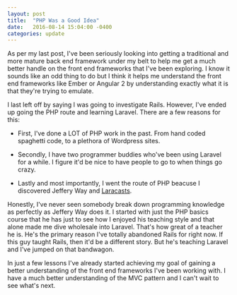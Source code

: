 ```yaml
---
layout: post
title:  "PHP Was a Good Idea"
date:   2016-08-14 15:04:00 -0400
categories: update
---
```


As per my last post, I've been seriously looking into getting a traditional and more mature back end framework under my belt to help me get a much better handle on the front end frameworks that I've been exploring.  I know it sounds like an odd thing to do but I think it helps me understand the front end frameworks like Ember or Angular 2 by understanding exactly what it is that they're trying to emulate.

I last left off by saying I was going to investigate Rails.  However, I've ended up going the PHP route and learning Laravel.  There are a few reasons for this:

- First, I've done a LOT of PHP work in the past.  From hand coded spaghetti code, to a plethora of Wordpress sites.

- Secondly, I have two programmer buddies who've been using Laravel for a while. I figure it'd be nice to have people to go to when things go crazy.

- Lastly and most importantly, I went the route of PHP beacuse I discovered Jeffery Way and [Laracasts](http://laracasts.com).

Honestly, I've never seen somebody break down programming knowledge as perfectly as Jeffery Way does it.  I started with just the PHP basics course that he has just to see how I enjoyed his teaching style and that alone made me dive wholesale into Laravel.  That's how great of a teacher he is.  He's the primary reason I've totally abandoned Rails for right now.  If this guy taught Rails, then it'd be a different story.  But he's teaching Laravel and I've jumped on that bandwagon.

In just a few lessons I've already started achieving my goal of gaining a better understanding of the front end frameworks I've been working with.  I have a much better understanding of the MVC pattern and I can't wait to see what's next.
